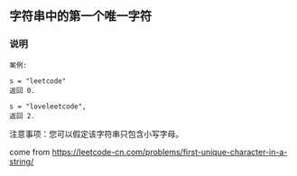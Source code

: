 ## 字符串中的第一个唯一字符

### 说明
```
案例:

s = "leetcode"
返回 0.

s = "loveleetcode",
返回 2.
```
注意事项：您可以假定该字符串只包含小写字母。

come from https://leetcode-cn.com/problems/first-unique-character-in-a-string/
